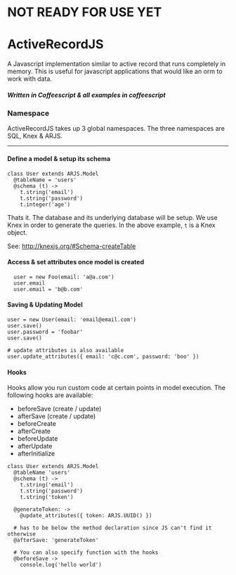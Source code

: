 # NOT READY FOR USE YET

# ActiveRecordJS

A Javascript implementation similar to active record that runs completely in memory. This is useful for javascript applications that would like an orm to work with data.

##### Written in Coffeescript & all examples in coffeescript

### Namespace

ActiveRecordJS takes up 3 global namespaces. The three namespaces are SQL, Knex & ARJS. 

-------------


#### Define a model & setup its schema

```
class User extends ARJS.Model
  @tableName = 'users'
  @schema (t) ->
    t.string('email')
    t.string('password')
    t.integer('age')
```

Thats it. The database and its underlying database will be setup. We use Knex in order to generate the queries. In the above example, `t` is a Knex object.

See: http://knexjs.org/#Schema-createTable

#### Access & set attributes once model is created

```
  user = new Foo(email: 'a@a.com')
  user.email
  user.email = 'b@b.com'
```

#### Saving & Updating Model

```
user = new User(email: 'email@email.com')
user.save()
user.password = 'foobar'
user.save()

# update attributes is also available
user.update_attributes({ email: 'c@c.com', password: 'boo' })
```

#### Hooks

Hooks allow you run custom code at certain points in model execution. The following hooks are available:

* beforeSave (create / update)
* afterSave (create / update)
* beforeCreate
* afterCreate
* beforeUpdate
* afterUpdate
* afterInitialize

```
class User extends ARJS.Model
  @tableName 'users'
  @schema (t) ->
    t.string('email')
    t.string('password')
    t.string('token')
  
  @generateToken: ->
    @update_attributes({ token: ARJS.UUID() })
  
  # has to be below the method declaration since JS can't find it otherwise
  @afterSave: 'generateToken'
  
  # You can also specify function with the hooks
  @beforeSave ->
    console.log('hello world')
```
